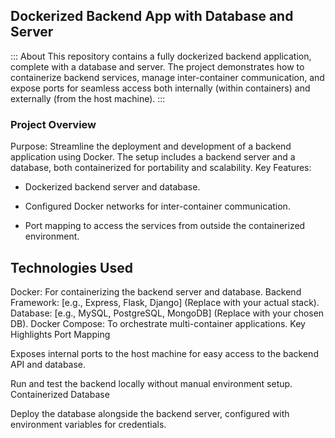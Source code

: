 ## Dockerized Backend App with Database and Server
::: About
This repository contains a fully dockerized backend application, complete with a database and server. The project demonstrates how to containerize backend services, manage inter-container communication, and expose ports for seamless access both internally (within containers) and externally (from the host machine).
:::

### Project Overview
Purpose: Streamline the deployment and development of a backend application using Docker. The setup includes a backend server and a database, both containerized for portability and scalability.
Key Features:
- Dockerized backend server and database.

- Configured Docker networks for inter-container communication.

- Port mapping to access the services from outside the containerized environment.

## Technologies Used
Docker: For containerizing the backend server and database.
Backend Framework: [e.g., Express, Flask, Django] (Replace with your actual stack).
Database: [e.g., MySQL, PostgreSQL, MongoDB] (Replace with your chosen DB).
Docker Compose: To orchestrate multi-container applications.
Key Highlights
Port Mapping

Exposes internal ports to the host machine for easy access to the backend API and database.

Run and test the backend locally without manual environment setup.
Containerized Database

Deploy the database alongside the backend server, configured with environment variables for credentials.

